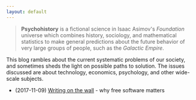 ```yaml
---
layout: default
---
```


> **Psychohistory** is a fictional science in Isaac Asimov's *Foundation* universe which combines history, sociology, and mathematical statistics to make general predictions about the future behavior of very large groups of people, such as the *Galactic Empire*.

This blog rambles about the current systematic problems of our society, and sometimes sheds the light on possible paths to solution. The issues discussed are about technology, economics, psychology, and other wide-scale subjects.

  - (2017-11-09) [Writing on the wall](2017-11-09_writing-on-the-wall) - why free software matters
